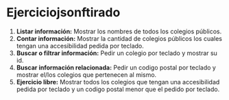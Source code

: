 # Ejerciciojsonftirado

1. **Listar información:** Mostrar los nombres de todos los colegios públicos.
2. **Contar información:** Mostrar la cantidad de colegios públicos los cuales tengan una accesibilidad pedida por teclado.
3. **Buscar o filtrar información:** Pedir un colegio por teclado y mostrar su id.
4. **Buscar información relacionada:** Pedir un codigo postal por teclado y mostrar el/los colegios que pertenecen al mismo.
5. **Ejercicio libre:** Mostrar todos los colegios que tengan una accesibilidad pedida por teclado y un codigo postal menor que el pedido por teclado.

